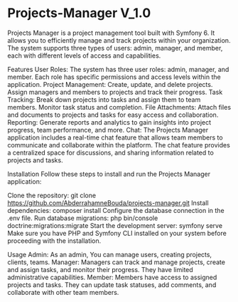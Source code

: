 # Projects-Manager V_1.0

Projects Manager is a project management tool built with Symfony 6. It allows you to efficiently manage and track projects within your organization. 
The system supports three types of users: admin, manager, and member, each with different levels of access and capabilities.

Features
User Roles: The system has three user roles: admin, manager, and member. Each role has specific permissions and access levels within the application.
Project Management: Create, update, and delete projects. Assign managers and members to projects and track their progress.
Task Tracking: Break down projects into tasks and assign them to team members. Monitor task status and completion.
File Attachments: Attach files and documents to projects and tasks for easy access and collaboration.
Reporting: Generate reports and analytics to gain insights into project progress, team performance, and more.
Chat: The Projects Manager application includes a real-time chat feature that allows team members to communicate and collaborate within the platform.
      The chat feature provides a centralized space for discussions, and sharing information related to projects and tasks.

Installation
Follow these steps to install and run the Projects Manager application:

Clone the repository: git clone https://github.com/AbderrahamneBouda/projects-manager.git
Install dependencies: composer install
Configure the database connection in the .env file.
Run database migrations: php bin/console doctrine:migrations:migrate
Start the development server: symfony serve
Make sure you have PHP and Symfony CLI installed on your system before proceeding with the installation.

Usage
Admin: As an admin, You can manage users, creating projects, clients, teams.
Manager: Managers can track and manage projects, create and assign tasks, and monitor their progress. They have limited administrative capabilities.
Member: Members have access to assigned projects and tasks. They can update task statuses, add comments, and collaborate with other team members.
